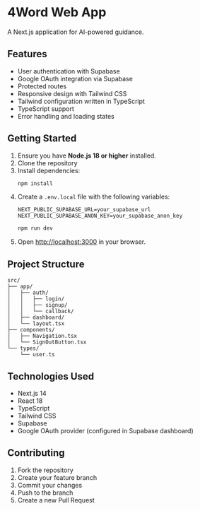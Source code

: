 # 4Word Web App

A Next.js application for AI-powered guidance.

## Features

- User authentication with Supabase
- Google OAuth integration via Supabase
- Protected routes
- Responsive design with Tailwind CSS
- Tailwind configuration written in TypeScript
- TypeScript support
- Error handling and loading states

## Getting Started

1. Ensure you have **Node.js 18 or higher** installed.
2. Clone the repository
3. Install dependencies:
   ```bash
   npm install
   ```
4. Create a `.env.local` file with the following variables:
   ```
   NEXT_PUBLIC_SUPABASE_URL=your_supabase_url
   NEXT_PUBLIC_SUPABASE_ANON_KEY=your_supabase_anon_key
   ```
   ```bash
   npm run dev
   ```
6. Open [http://localhost:3000](http://localhost:3000) in your browser.

## Project Structure

```
src/
├── app/
│   ├── auth/
│   │   ├── login/
│   │   ├── signup/
│   │   └── callback/
│   ├── dashboard/
│   └── layout.tsx
├── components/
│   ├── Navigation.tsx
│   └── SignOutButton.tsx
└── types/
    └── user.ts
```

## Technologies Used

- Next.js 14
- React 18
- TypeScript
- Tailwind CSS
- Supabase
- Google OAuth provider (configured in Supabase dashboard)

## Contributing

1. Fork the repository
2. Create your feature branch
3. Commit your changes
4. Push to the branch
5. Create a new Pull Request 
